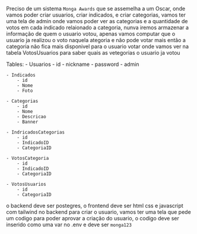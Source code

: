 Preciso de um sistema `Monga Awards` que se assemelha a um Oscar, onde vamos poder criar usuarios, criar indicados, e criar categorias, vamos ter uma tela de admin onde vamos poder ver as categorias e a quantidade de votos em cada indicado relaionado a categoria, nunva iremos armazenar a informação de quem o usuario votou, apenas vamos computar que o usuario ja realizou o voto naquela ategoria e não pode votar mais então a categoria não fica mais disponivel para o usuario votar onde vamos ver na tabela VotosUsuarios para saber quais as vetegorias o usuario ja votou


Tables:
	- Usuarios
		- id
		- nickname
		- password
		- admin
	
	- Indicados
		- id
		- Nome
		- Foto
		
	- Categorias
		- id
		- Nome
		- Descricao
		- Banner
	
	- IndricadosCategorias
		- id
		- IndicadoID
		- CategoriaID
		
	- VotosCategoria
		- id
		- IndicadoID
		- CategoriaID

	- VotosUsuarios
		- id
		- CategoriaID
		

o backend deve ser postegres, o frontend deve ser html css e javascript com tailwind
no backend para criar o usuario, vamos ter uma tela que pede um codigo para poder aprovar a criação do usuario, o codigo deve ser inserido como uma var no .env e deve ser `monga123`
